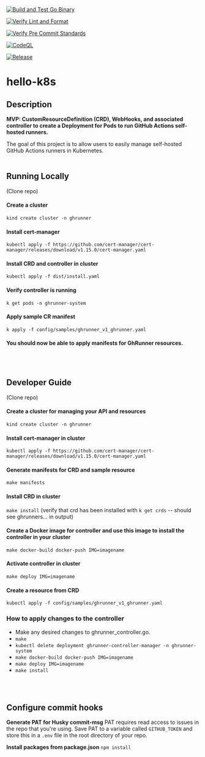 [![Build and Test Go Binary](https://github.com/engaging-finches/hello-k8s/actions/workflows/build-test.yaml/badge.svg)](https://github.com/engaging-finches/hello-k8s/actions/workflows/build-test.yaml)

[![Verify Lint and Format](https://github.com/engaging-finches/hello-k8s/actions/workflows/verify-lint-fmt.yaml/badge.svg)](https://github.com/engaging-finches/hello-k8s/actions/workflows/verify-lint-fmt.yaml)

[![Verify Pre Commit Standards](https://github.com/engaging-finches/hello-k8s/actions/workflows/pre-commit-ci.yaml/badge.svg)](https://github.com/engaging-finches/hello-k8s/actions/workflows/pre-commit-ci.yaml)

[![CodeQL](https://github.com/engaging-finches/hello-k8s/actions/workflows/github-code-scanning/codeql/badge.svg)](https://github.com/engaging-finches/hello-k8s/actions/workflows/github-code-scanning/codeql)

[![Release](https://github.com/engaging-finches/hello-k8s/actions/workflows/release.yaml/badge.svg)](https://github.com/engaging-finches/hello-k8s/actions/workflows/release.yaml)


# hello-k8s

## Description
**MVP: CustomResourceDefinition (CRD), WebHooks, and associated controller to create a Deployment for Pods to run GitHub Actions self-hosted runners.**

The goal of this project is to allow users to easily manage self-hosted GitHub Actions runners in Kubernetes.
<br></br>
## Running Locally


(Clone repo)

#### Create a cluster
`kind create cluster -n ghrunner
`

#### Install cert-manager
`kubectl apply -f https://github.com/cert-manager/cert-manager/releases/download/v1.15.0/cert-manager.yaml`

#### Install CRD and controller in cluster
`kubectl apply -f dist/install.yaml`

#### Verify controller is running
`k get pods -n ghrunner-system`

#### Apply sample CR manifest
`k apply -f config/samples/ghrunner_v1_ghrunner.yaml `

#### You should now be able to apply manifests for GhRunner resources.
<br> </br>
## Developer Guide
(Clone repo)

#### Create a cluster for managing your API and resources
`kind create cluster -n ghrunner
`
#### Install cert-manager in cluster
`kubectl apply -f https://github.com/cert-manager/cert-manager/releases/download/v1.15.0/cert-manager.yaml`

#### Generate manifests for CRD and sample resource
`make manifests`

#### Install CRD in cluster
`make install` (verify that crd has been installed with `k get crds` -- should see ghrunners... in output)

#### Create a Docker image for controller and use this image to install the controller in your cluster
`make docker-build docker-push IMG=imagename
`
#### Activate controller in cluster
`make deploy IMG=imagename`

#### Create a resource from CRD
`kubectl apply -f config/samples/ghrunner_v1_ghrunner.yaml`


### How to apply changes to the controller
- Make any desired changes to ghrunner_controller.go.
- `make`
- `kubectl delete deployment ghrunner-controller-manager -n ghrunner-system`
- `make docker-build docker-push IMG=imagename`
- `make deploy IMG=imagename`
- `make install`

<br></br>
## Configure commit hooks

**Generate PAT for Husky commit-msg**
PAT requires read access to issues in the repo that you're using.  Save PAT to a variable called `GITHUB_TOKEN` and store this in a `.env` file in the root directory of your repo.

**Install packages from package.json**
`npm install`

